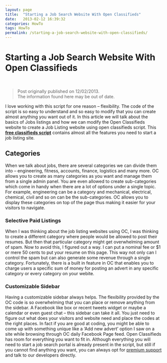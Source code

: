 ```yaml
---
layout: page
title:  "Starting a Job Search Website With Open Classifieds"
date:   2013-02-12 16:39:32
categories: HowTo
tags: HowTo
permalink: /starting-a-job-search-website-with-open-classifieds/
---
```

# Starting a Job Search Website With Open Classifieds

<br>

> Post originally published on 12/02/2013.<br>
>The information found here may be out of date.


I love working with this script for one reason – flexibility. The code of the script is so easy to understand and so easy to modify that you can create almost anything you want out of it. In this article we will talk about the basics of Jobs listings and how we can modify the Open Classifieds website to create a Job Listing website using open classifieds script. This **[free classifieds script](http://open-classifieds.com/)** contains almost all the features you need to start a job listing site. 

## Categories

When we talk about jobs, there are several categories we can divide them into – engineering, fitness, accounts, finance, logistics and many more. OC allows you to create as many categories as you want and manage them from a single admin panel. You are even allowed to create sub-categories which come in handy when there are a lot of options under a single topic. For example, engineering can be a category and mechanical, electrical, chemical, civil and so on can be the sub-categories. OC allows you to display these categories on top of the page thus making it easier for your visitors to navigate. 

### Selective Paid Listings

When I was thinking about the job listing websites using OC, I was thinking to create a different category where people would be allowed to post their resumes. But then that particular category might get overwhelming amount of spam. Now to avoid this, I figured out a way. I can put a nominal fee or $1 or mere 50 cents to put your resume on this page. This way not only can I control the spam but can also generate some revenue through a single category. Fortunately, there is a built in feature in OC that enables you to charge users a specific sum of money for posting an advert in any specific category or every category on your webite. 

### Customizable Sidebar

Having a customizable sidebar always helps. The flexibility provided by the OC code is so overwhelming that you can place or remove anything from the sidebar. A Facebook like box or recent tweets widget or maybe a calendar or even guest chat – this sidebar can take it all. You just need to figure out what does your visitors and website need and place the codes at the right places. In fact if you are good at coding, you might be able to come up with something unique like a ‘Add new advert’ option I saw on a site while browsing through OC daily Facebook Page feed. Open Classifieds has room for everything you want to fit in. Although everything you will need to start a job search portal is already present in the script, but still if you cannot find anything you want, you can always opt for [premium support](http://open-classifieds.com//download/) and talk to our developers directly.

<!--## Comments

**[Sukmana Hadikusuma](#806 "2013-02-17 17:32:41"):** no free service LOL:::: no money no one care and the forum i've been looking for has been closed.

**[Chema](#807 "2013-02-21 08:18:33"):** Sukmana Hadikusuma, as you may understand not everything can be for free! ;)

**[Johnny](#809 "2013-02-22 21:56:34"):** I agree with Chema. Sukmana I'm pretty sure that after you make your site with open-classifieds you're not going to have everything for free either. Some how you need to get pay, right? I'm pretty sure that Chema has done everything he can to keep this as free as possible.-->


<!--title: Starting a Job Search Website With Open Classifieds
link: http://open-classifieds.com/2013/02/12/starting-a-job-search-website-with-open-classifieds/
author: 
description: 
post_id: 7557
created: 2013/02/12 17:39:32
created_gmt: 2013/02/12 16:39:32
comment_status: open
post_name: starting-a-job-search-website-with-open-classifieds
status: publish
post_type: post-->
